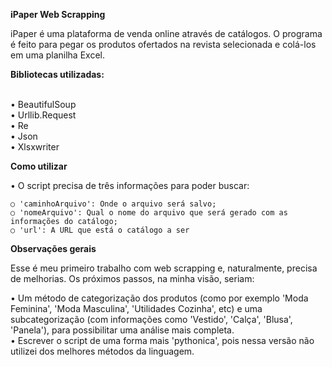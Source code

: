 <strong>iPaper Web Scrapping</strong>

  iPaper é uma plataforma de venda online através de catálogos. O programa é feito para pegar os produtos ofertados na revista selecionada e colá-los em uma planilha Excel.

<strong>Bibliotecas utilizadas:</strong>

  <br>• BeautifulSoup
  <br>• Urllib.Request
  <br>• Re
  <br>• Json
  <br>• Xlsxwriter
  
<strong>Como utilizar</strong>

  • O script precisa de três informações para poder buscar:
  
    ○ 'caminhoArquivo': Onde o arquivo será salvo;
    ○ 'nomeArquivo': Qual o nome do arquivo que será gerado com as informações do catálogo;
    ○ 'url': A URL que está o catálogo a ser 
  
<strong>Observações gerais</strong>

  Esse é meu primeiro trabalho com web scrapping e, naturalmente, precisa de melhorias. Os próximos passos, na minha visão, seriam:
  
  • Um método de categorização dos produtos (como por exemplo 'Moda Feminina', 'Moda Masculina', 'Utilidades Cozinha', etc) e uma subcategorização (com informações como 'Vestido', 'Calça', 'Blusa', 'Panela'), para possibilitar uma análise mais completa.
  <br>• Escrever o script de uma forma mais 'pythonica', pois nessa versão não utilizei dos melhores métodos da linguagem.
